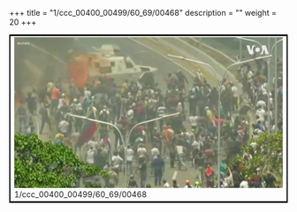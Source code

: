 +++
title = "1/ccc_00400_00499/60_69/00468"
description = ""
weight = 20
+++

<table style="border:2px solid black;max-width:800px;max-height:800px;" 
><tr><td>
<img class="center-fit-jpg"
src="/jpg_/aaa_20190430_NxaOmWaI8sI_00467.jpg">
1/ccc_00400_00499/60_69/00468
</img></td></tr></table>
